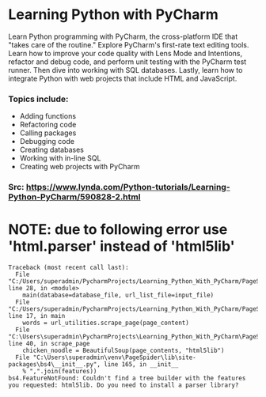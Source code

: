 # Learning Python with PyCharm
Learn Python programming with PyCharm, the cross-platform IDE that "takes care of the routine." 
Explore PyCharm's first-rate text editing tools. 
Learn how to improve your code quality with Lens Mode and Intentions, refactor and debug code, and perform unit testing with the PyCharm test runner. 
Then dive into working with SQL databases. Lastly, learn how to integrate Python with web projects that include HTML and JavaScript.

### Topics include:
- Adding functions<br/>
- Refactoring code<br/>
- Calling packages<br/>
- Debugging code<br/>
- Creating databases<br/>
- Working with in-line SQL<br/>
- Creating web projects with PyCharm<br/>

### Src: https://www.lynda.com/Python-tutorials/Learning-Python-PyCharm/590828-2.html

# NOTE: due to following error use 'html.parser' instead of 'html5lib'
```
Traceback (most recent call last):
  File "C:/Users/superadmin/PycharmProjects/Learning_Python_With_PyCharm/PageSpider/page_spider.py", line 28, in <module>
    main(database=database_file, url_list_file=input_file)
  File "C:/Users/superadmin/PycharmProjects/Learning_Python_With_PyCharm/PageSpider/page_spider.py", line 17, in main
    words = url_utilities.scrape_page(page_content)
  File "C:\Users\superadmin\PycharmProjects\Learning_Python_With_PyCharm\PageSpider\utilities\url_utilities.py", line 40, in scrape_page
    chicken_noodle = BeautifulSoup(page_contents, "html5lib")
  File "C:\Users\superadmin\venv\PageSpider\lib\site-packages\bs4\__init__.py", line 165, in __init__
    % ",".join(features))
bs4.FeatureNotFound: Couldn't find a tree builder with the features you requested: html5lib. Do you need to install a parser library?
```
